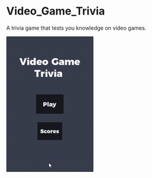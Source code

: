 # Video_Game_Trivia
A trivia game that tests you knowledge on video games.

<img src="demo_gifs/demo1.gif" align="middle" width="230px"/>